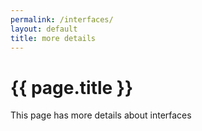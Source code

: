 ```yaml
---
permalink: /interfaces/
layout: default
title: more details
---
```


# {{ page.title }}

This page has more details about interfaces
